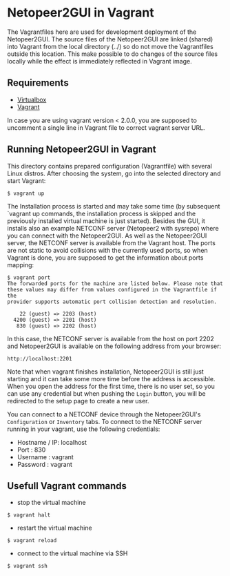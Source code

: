 Netopeer2GUI in Vagrant
=======================

The Vagrantfiles here are used for development deployment of the Netopeer2GUI.
The source files of the Netopeer2GUI are linked (shared) into Vagrant from the
local directory (../) so do not move the Vagrantfiles outside this location.
This make possible to do changes of the source files locally while the effect
is immediately reflected in Vagrant image.

Requirements
------------

- [Virtualbox](https://www.virtualbox.org/wiki/Downloads)
- [Vagrant](http://www.vagrantup.com/downloads.html)

In case you are using vagrant version < 2.0.0, you are supposed to uncomment
a single line in Vagrant file to correct vagrant server URL.

Running Netopeer2GUI in Vagrant
-------------------------------

This directory contains prepared configuration (Vagrantfile) with several Linux
distros. After choosing the system, go into the selected directory and start
Vagrant:
```
$ vagrant up
```
The Installation process is started and may take some time (by subsequent
`vagrant up commands, the installation process is skipped and the previously
installed virtual machine is just started). Besides the GUI, it installs also
an example NETCONF server (Netopeer2 with sysrepo) where you can connect with
the Netopeer2GUI. As well as the Netopeer2GUI server, the NETCONF server is
available from the Vagrant host. The ports are not static to avoid collisions
with the currently used ports, so when Vagrant is done, you are supposed to get
the information about ports mapping:
```
$ vagrant port
The forwarded ports for the machine are listed below. Please note that
these values may differ from values configured in the Vagrantfile if the
provider supports automatic port collision detection and resolution.

    22 (guest) => 2203 (host)
  4200 (guest) => 2201 (host)
   830 (guest) => 2202 (host)
```
In this case, the NETCONF server is available from the host on port 2202
and Netopeer2GUI is available on the following address from your browser:
```
http://localhost:2201
```
Note that when vagrant finishes installation, Netopeer2GUI is still just
starting and it can take some more time before the address is accessible. When
you open the address for the first time, there is no user set, so you can use
any credential but when pushing the `Login` button, you will be redirected to
the setup page to create a new user.

You can connect to a NETCONF device through the Netopeer2GUI's `Configuration`
or `Inventory` tabs. To connect to the NETCONF server running in your
vagrant, use the following credentials:

- Hostname / IP: localhost
- Port         : 830
- Username     : vagrant
- Password     : vagrant

Usefull Vagrant commands
------------------------
- stop the virtual machine
```
$ vagrant halt
```
- restart the virtual machine
```
$ vagrant reload
```
- connect to the virtual machine via SSH
```
$ vagrant ssh
```

